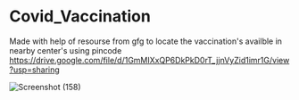 # Covid_Vaccination
Made with help of resourse from gfg to locate the vaccination's availble in nearby center's using pincode
https://drive.google.com/file/d/1GmMIXxQP6DkPkD0rT_jjnVyZid1imr1G/view?usp=sharing


![Screenshot (158)](https://user-images.githubusercontent.com/57395796/166201781-e3d2929f-eebf-4a02-940d-534b739960ae.png)

